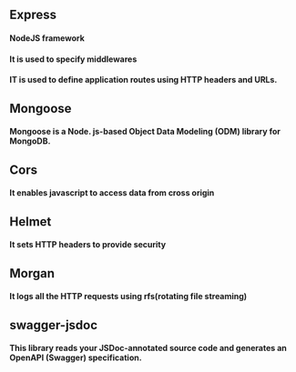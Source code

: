## Express 
#### NodeJS framework
#### It is used to specify middlewares
#### IT is used to define application routes using HTTP headers and URLs.

## Mongoose
#### Mongoose is a Node. js-based Object Data Modeling (ODM) library for MongoDB.

## Cors
#### It enables javascript to access data from cross origin

## Helmet
#### It sets HTTP headers to provide security

## Morgan
#### It logs all the HTTP requests using rfs(rotating file streaming)

## swagger-jsdoc
#### This library reads your JSDoc-annotated source code and generates an OpenAPI (Swagger) specification.

